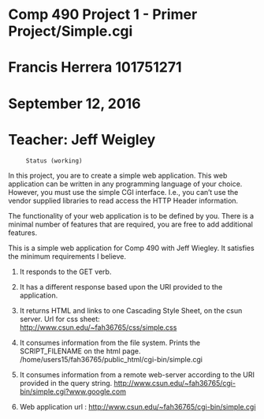 # Comp 490 Project 1 - Primer Project/Simple.cgi 
# Francis Herrera 101751271
# September 12, 2016
# Teacher: Jeff Weigley

         Status (working)

In this project, you are to create a simple web application.  This web application can be written in any programming language of your choice.  However, you must use the simple CGI interface.  I.e., you can’t use the vendor supplied libraries to read access the HTTP Header information.

The functionality of your web application is to be defined by you.  There is a minimal number of features that are required, you are free to add additional features. 

This is a simple web application for Comp 490 with Jeff Wiegley. It satisfies the minimum requirements I believe.

1. It responds to the GET verb.

2. It has a different response based upon the URI provided to the application. 

3. It returns HTML and links to one Cascading Style Sheet, on the csun server. 
  Url for css sheet:     http://www.csun.edu/~fah36765/css/simple.css 
  
4. It consumes information from the file system. Prints the SCRIPT_FILENAME on the html page. 
         /home/users15/fah36765/public_html/cgi-bin/simple.cgi

5. It consumes information from a remote web-server according to the URI provided in the query string. 
    http://www.csun.edu/~fah36765/cgi-bin/simple.cgi?www.google.com

6. Web application url : http://www.csun.edu/~fah36765/cgi-bin/simple.cgi 
